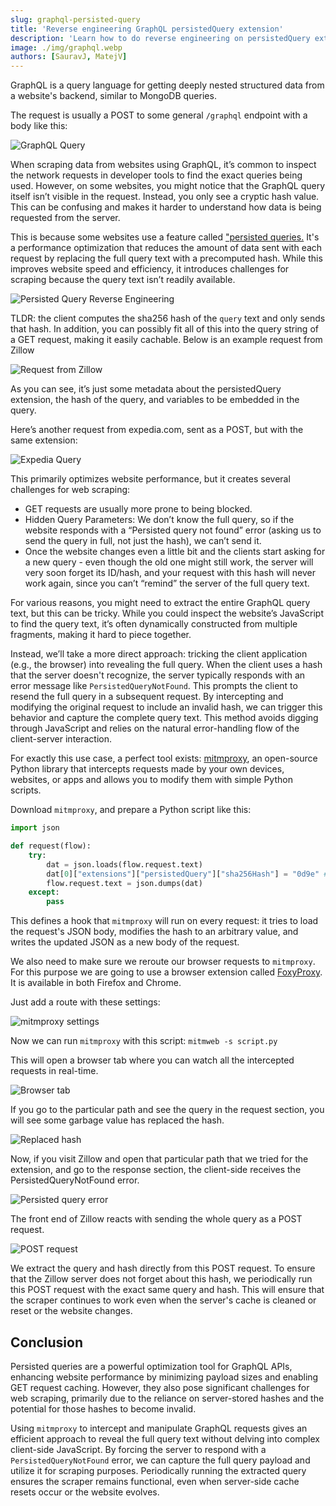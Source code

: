 ```yaml
---
slug: graphql-persisted-query
title: 'Reverse engineering GraphQL persistedQuery extension'
description: 'Learn how to do reverse engineering on persistedQuery extension by GraphQL and reveal the query hash needed for scraping.'
image: ./img/graphql.webp
authors: [SauravJ, MatejV]
---
```


GraphQL is a query language for getting deeply nested structured data from a website's backend, similar to MongoDB queries.

The request is usually a POST to some general `/graphql` endpoint with a body like this:

![GraphQL Query](./img/graphql.webp)

When scraping data from websites using GraphQL, it’s common to inspect the network requests in developer tools to find the exact queries being used. However, on some websites, you might notice that the GraphQL query itself isn’t visible in the request. Instead, you only see a cryptic hash value. This can be confusing and makes it harder to understand how data is being requested from the server.

This is because some websites use a feature called ["persisted queries.](https://www.apollographql.com/docs/apollo-server/performance/apq/) It's a performance optimization that reduces the amount of data sent with each request by replacing the full query text with a precomputed hash. While this improves website speed and efficiency, it introduces challenges for scraping because the query text isn’t readily available.


![Persisted Query Reverse Engineering](./img/graphql-persisted-query.webp)

<!-- truncate -->

TLDR: the client computes the sha256 hash of the `query` text and only sends that hash. In addition, you can possibly fit all of this into the query string of a GET request, making it easily cachable. Below is an example request from Zillow

![Request from Zillow](./img/zillow.webp)

As you can see, it’s just some metadata about the persistedQuery extension, the hash of the query, and variables to be embedded in the query.

Here’s another request from expedia.com, sent as a POST, but with the same extension:

![Expedia Query](./img/expedia.webp)


This primarily optimizes website performance, but it creates several challenges for web scraping:

- GET requests are usually more prone to being blocked.
- Hidden Query Parameters: We don’t know the full query, so if the website responds with a “Persisted query not found” error (asking us to send the query in full, not just the hash), we can’t send it.
- Once the website changes even a little bit and the clients start asking for a new query - even though the old one might still work, the server will very soon forget its ID/hash, and your request with this hash will never work again, since you can’t “remind” the server of the full query text.

For various reasons, you might need to extract the entire GraphQL query text, but this can be tricky. While you could inspect the website’s JavaScript to find the query text, it’s often dynamically constructed from multiple fragments, making it hard to piece together.

Instead, we’ll take a more direct approach: tricking the client application (e.g., the browser) into revealing the full query. When the client uses a hash that the server doesn't recognize, the server typically responds with an error message like `PersistedQueryNotFound`. This prompts the client to resend the full query in a subsequent request. By intercepting and modifying the original request to include an invalid hash, we can trigger this behavior and capture the complete query text. This method avoids digging through JavaScript and relies on the natural error-handling flow of the client-server interaction.

For exactly this use case, a perfect tool exists: [mitmproxy](https://mitmproxy.org/), an open-source Python library that intercepts requests made by your own devices, websites, or apps and allows you to modify them with simple Python scripts.

Download `mitmproxy`, and prepare a Python script like this:

```python
import json

def request(flow):
    try:
        dat = json.loads(flow.request.text)
        dat[0]["extensions"]["persistedQuery"]["sha256Hash"] = "0d9e" # any bogus hex string here
        flow.request.text = json.dumps(dat)
    except:
        pass
```

This defines a hook that `mitmproxy` will run on every request: it tries to load the request's JSON body, modifies the hash to an arbitrary value, and writes the updated JSON as a new body of the request.

We also need to make sure we reroute our browser requests to `mitmproxy`. For this purpose we are going to use a browser extension called [FoxyProxy](https://chromewebstore.google.com/detail/foxyproxy/gcknhkkoolaabfmlnjonogaaifnjlfnp?hl=en). It is available in both Firefox and Chrome.

Just add a route with these settings:

![mitmproxy settings](./img/mitmprpxy.webp)

Now we can run `mitmproxy` with this script: `mitmweb -s script.py`

This will open a browser tab where you can watch all the intercepted requests in real-time.

![Browser tab](./img/browser.webp)

If you go to the particular path and see the query in the request section, you will see some garbage value has replaced the hash.

![Replaced hash](./img/request.webp)

Now, if you visit Zillow and open that particular path that we tried for the extension, and go to the response section, the client-side receives the PersistedQueryNotFound error.

![Persisted query error](./img/error.webp)

The front end of Zillow reacts with sending the whole query as a POST request.

![POST request](./img/query.webp)

We extract the query and hash directly from this POST request. To ensure that the Zillow server does not forget about this hash, we periodically run this POST request with the exact same query and hash. This will ensure that the scraper continues to work even when the server's cache is cleaned or reset or the website changes.

## Conclusion

Persisted queries are a powerful optimization tool for GraphQL APIs, enhancing website performance by minimizing payload sizes and enabling GET request caching. However, they also pose significant challenges for web scraping, primarily due to the reliance on server-stored hashes and the potential for those hashes to become invalid.

Using `mitmproxy` to intercept and manipulate GraphQL requests gives an efficient approach to reveal  the full query text without delving into complex client-side JavaScript. By forcing the server to respond with a `PersistedQueryNotFound` error, we can capture the full query payload and utilize it for scraping purposes. Periodically running the extracted query ensures the scraper remains functional, even when server-side cache resets occur or the website evolves.